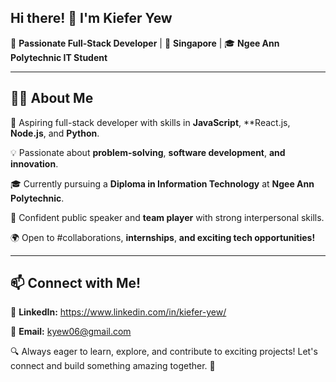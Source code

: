 ## Hi there! 👋 I'm Kiefer Yew

🚀 **Passionate Full-Stack Developer** | 📍 **Singapore** | 🎓 **Ngee Ann Polytechnic IT Student**
***
## 👨‍💻 About Me

🎯 Aspiring full-stack developer with skills in **JavaScript**, **React.js, **Node.js**, and **Python**.

💡 Passionate about **problem-solving**, **software development**, **and innovation**.

🎓 Currently pursuing a **Diploma in Information Technology** at **Ngee Ann Polytechnic**.

🎤 Confident public speaker and **team player** with strong interpersonal skills.

🌍 Open to #collaborations, **internships**, **and exciting tech opportunities!**

***
## 📫 Connect with Me!

💼 **LinkedIn:** https://www.linkedin.com/in/kiefer-yew/

📧 **Email:** kyew06@gmail.com

🔍 Always eager to learn, explore, and contribute to exciting projects! Let's connect and build something amazing together. 🚀

